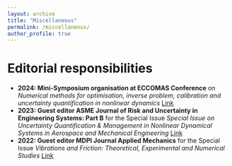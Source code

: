 ```yaml
---
layout: archive
title: "Miscellaneous"
permalink: /miscellaneous/
author_profile: true
---
```


Editorial responsibilities
==

- **2024: Mini-Symposium organisation at ECCOMAS Conference** on _Numerical methods for optimisation, inverse problem, calibration and uncertainty quantification in nonlinear dynamics_ [Link](https://eccomas2024.org/event/area/4eeb0d55-5968-11ee-a4f3-000c29ddfc0c)
- **2023: Guest editor ASME Journal of Risk and Uncertainty in Engineering Systems: Part B**  for the Special Issue _Special Issue on Uncertainty Quantification \& Management in Nonlinear Dynamical Systems in Aerospace and Mechanical Engineering_ [Link](https://doi.org/10.1115/1.4063301)
- **2022: Guest editor MDPI Journal Applied Mechanics** for the Special Issue _Vibrations and Friction: Theoretical, Experimental and Numerical Studies_ [Link](https://www.mdpi.com/journal/applmech/special_issues/Vibrations_Friction)
